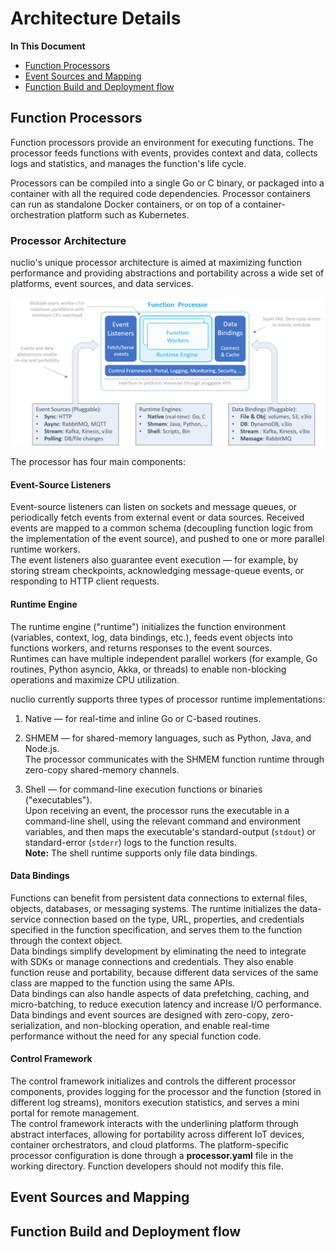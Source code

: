 # Architecture Details

**In This Document**  
- [Function Processors](#function-processors)
- [Event Sources and Mapping](#event-sources-and-mapping)
- [Function Build and Deployment flow](#function-build-and-deployment-flow)

## Function Processors

Function processors provide an environment for executing functions.
The processor feeds functions with events, provides context and data, collects logs and statistics, and manages the function's life cycle.  

Processors can be compiled into a single Go or C binary, or packaged into a container with all the required code dependencies.
Processor containers can run as standalone Docker containers, or on top of a container-orchestration platform such as Kubernetes.


### Processor Architecture

nuclio's unique processor architecture is aimed at maximizing function performance and providing abstractions and portability across a wide set of platforms, event sources, and data services. 

![function processor](images/function-processor.png)

The processor has four main components:

#### Event-Source Listeners 

Event-source listeners can listen on sockets and message queues, or periodically fetch events from external event or data sources.
Received events are mapped to a common schema (decoupling function logic from the implementation of the event source), and pushed to one or more parallel runtime workers.  
The event listeners also guarantee event execution &mdash; for example, by storing stream checkpoints, acknowledging message-queue events, or responding to HTTP client requests.

#### Runtime Engine

The runtime engine ("runtime") initializes the function environment (variables, context, log, data bindings, etc.), feeds event objects into functions workers, and returns responses to the event sources.  
Runtimes can have multiple independent parallel workers (for example, Go routines, Python asyncio, Akka, or threads) to enable non-blocking operations and maximize CPU utilization.

nuclio currently supports three types of processor runtime implementations:  
1.	Native &mdash; for real-time and inline Go or C-based routines.

2.	SHMEM &mdash; for shared-memory languages, such as Python, Java, and Node.js.  
    The processor communicates with the SHMEM function runtime through zero-copy shared-memory channels.

3.	Shell &mdash; for command-line execution functions or binaries ("executables").  
    Upon receiving an event, the processor runs the executable in a command-line shell, using the relevant command and environment variables, and then maps the executable's standard-output (`stdout`) or standard-error (`stderr`) logs to the function results.  
    **Note:** The shell runtime supports only file data bindings.

#### Data Bindings 

Functions can benefit from persistent data connections to external files, objects, databases, or messaging systems.
The runtime initializes the data-service connection based on the type, URL, properties, and credentials specified in the function specification, and serves them to the function through the context object.  
Data bindings simplify development by eliminating the need to integrate with SDKs or manage connections and credentials.
They also enable function reuse and portability, because different data services of the same class are mapped to the function using the same APIs.  
Data bindings can also handle aspects of data prefetching, caching, and micro-batching, to reduce execution latency and increase I/O performance.
Data bindings and event sources are designed with zero-copy, zero-serialization, and non-blocking operation, and enable real-time performance without the need for any special function code.

#### Control Framework 

The control framework initializes and controls the different processor components, provides logging for the processor and the function (stored in different log streams), monitors execution statistics, and serves a mini portal for remote management.  
The control framework interacts with the underlining platform through abstract interfaces, allowing for portability across different IoT devices, container orchestrators, and cloud platforms.
The platform-specific processor configuration is done through a **processor.yaml** file in the working directory.
Function developers should not modify this file. 

## Event Sources and Mapping


## Function Build and Deployment flow 

